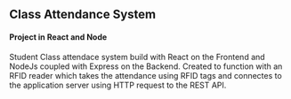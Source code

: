 ## Class Attendance System

#### Project in React and Node
Student Class attendace system build with React on the Frontend and NodeJs coupled with Express on the Backend. Created to function with an RFID reader which takes the attendance using RFID tags and connectes to the application server using HTTP request to the REST API.